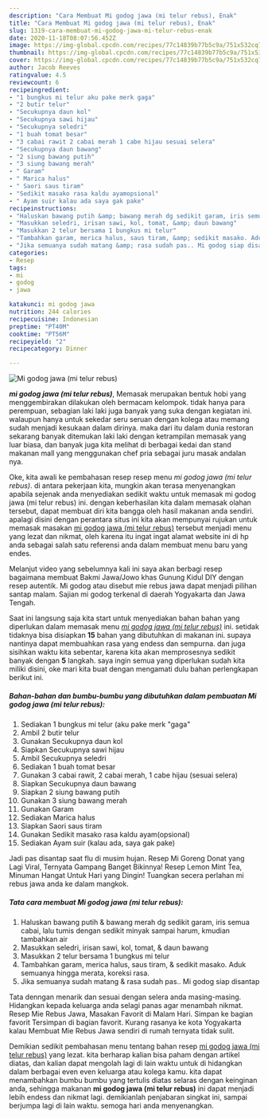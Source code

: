 ```yaml
---
description: "Cara Membuat Mi godog jawa (mi telur rebus), Enak"
title: "Cara Membuat Mi godog jawa (mi telur rebus), Enak"
slug: 1319-cara-membuat-mi-godog-jawa-mi-telur-rebus-enak
date: 2020-11-18T08:07:56.452Z
image: https://img-global.cpcdn.com/recipes/77c14839b77b5c9a/751x532cq70/mi-godog-jawa-mi-telur-rebus-foto-resep-utama.jpg
thumbnail: https://img-global.cpcdn.com/recipes/77c14839b77b5c9a/751x532cq70/mi-godog-jawa-mi-telur-rebus-foto-resep-utama.jpg
cover: https://img-global.cpcdn.com/recipes/77c14839b77b5c9a/751x532cq70/mi-godog-jawa-mi-telur-rebus-foto-resep-utama.jpg
author: Jacob Reeves
ratingvalue: 4.5
reviewcount: 6
recipeingredient:
- "1 bungkus mi telur aku pake merk gaga"
- "2 butir telur"
- "Secukupnya daun kol"
- "Secukupnya sawi hijau"
- "Secukupnya seledri"
- "1 buah tomat besar"
- "3 cabai rawit 2 cabai merah 1 cabe hijau sesuai selera"
- "Secukupnya daun bawang"
- "2 siung bawang putih"
- "3 siung bawang merah"
- " Garam"
- " Marica halus"
- " Saori saus tiram"
- "Sedikit masako rasa kaldu ayamopsional"
- " Ayam suir kalau ada saya gak pake"
recipeinstructions:
- "Haluskan bawang putih &amp; bawang merah dg sedikit garam, iris semua cabai, lalu tumis dengan sedikit minyak sampai harum, kmudian tambahkan air"
- "Masukkan seledri, irisan sawi, kol, tomat, &amp; daun bawang"
- "Masukkan 2 telur bersama 1 bungkus mi telur"
- "Tambahkan garam, merica halus, saus tiram, &amp; sedikit masako. Aduk semuanya hingga merata, koreksi rasa."
- "Jika semuanya sudah matang &amp; rasa sudah pas.. Mi godog siap disantap"
categories:
- Resep
tags:
- mi
- godog
- jawa

katakunci: mi godog jawa 
nutrition: 244 calories
recipecuisine: Indonesian
preptime: "PT40M"
cooktime: "PT56M"
recipeyield: "2"
recipecategory: Dinner

---
```



![Mi godog jawa (mi telur rebus)](https://img-global.cpcdn.com/recipes/77c14839b77b5c9a/751x532cq70/mi-godog-jawa-mi-telur-rebus-foto-resep-utama.jpg)

<b><i>mi godog jawa (mi telur rebus)</i></b>, Memasak merupakan bentuk hobi yang menggembirakan dilakukan oleh bermacam kelompok. tidak hanya para perempuan, sebagian laki laki juga banyak yang suka dengan kegiatan ini. walaupun hanya untuk sekedar seru seruan dengan kolega atau memang sudah menjadi kesukaan dalam dirinya. maka dari itu dalam dunia restoran sekarang banyak ditemukan laki laki dengan ketrampilan memasak yang luar biasa, dan banyak juga kita melihat di berbagai kedai dan stand makanan mall yang menggunakan chef pria sebagai juru masak andalan nya.

Oke, kita awali ke pembahasan resep resep menu <i>mi godog jawa (mi telur rebus)</i>. di antara pekerjaan kita, mungkin akan terasa menyenangkan apabila sejenak anda menyediakan sedikit waktu untuk memasak mi godog jawa (mi telur rebus) ini. dengan keberhasilan kita dalam memasak olahan tersebut, dapat membuat diri kita bangga oleh hasil makanan anda sendiri. apalagi disini dengan perantara situs ini kita akan mempunyai rujukan untuk memasak masakan <u>mi godog jawa (mi telur rebus)</u> tersebut menjadi menu yang lezat dan nikmat, oleh karena itu ingat ingat alamat website ini di hp anda sebagai salah satu referensi anda dalam membuat menu baru yang endes.

Melanjut video yang sebelumnya kali ini saya akan berbagi resep bagaimana membuat Bakmi Jawa/Jowo khas Gunung Kidul DIY dengan resep autentik. Mi godog atau disebut mie rebus jawa dapat menjadi pilihan santap malam. Sajian mi godog terkenal di daerah Yogyakarta dan Jawa Tengah.


Saat ini langsung saja kita start untuk menyediakan bahan bahan yang diperlukan dalam memasak menu <u><i>mi godog jawa (mi telur rebus)</i></u> ini. setidak tidaknya bisa disiapkan <b>15</b> bahan yang dibutuhkan di makanan ini. supaya nantinya dapat membuahkan rasa yang endess dan sempurna. dan juga sisihkan waktu kita sebentar, karena kita akan memprosesnya sedikit banyak dengan <b>5</b> langkah. saya ingin semua yang diperlukan sudah kita miliki disini, oke mari kita buat dengan mengamati dulu bahan perlengkapan berikut ini.

<!--inarticleads1-->

##### Bahan-bahan dan bumbu-bumbu yang dibutuhkan dalam pembuatan Mi godog jawa (mi telur rebus):

1. Sediakan 1 bungkus mi telur (aku pake merk &#34;gaga&#34;
1. Ambil 2 butir telur
1. Gunakan Secukupnya daun kol
1. Siapkan Secukupnya sawi hijau
1. Ambil Secukupnya seledri
1. Sediakan 1 buah tomat besar
1. Gunakan 3 cabai rawit, 2 cabai merah, 1 cabe hijau (sesuai selera)
1. Siapkan Secukupnya daun bawang
1. Siapkan 2 siung bawang putih
1. Gunakan 3 siung bawang merah
1. Gunakan  Garam
1. Sediakan  Marica halus
1. Siapkan  Saori saus tiram
1. Gunakan Sedikit masako rasa kaldu ayam(opsional)
1. Sediakan  Ayam suir (kalau ada, saya gak pake)


Jadi pas disantap saat flu di musim hujan. Resep Mi Goreng Donat yang Lagi Viral, Ternyata Gampang Banget Bikinnya! Resep Lemon Mint Tea, Minuman Hangat Untuk Hari yang Dingin! Tuangkan secera perlahan mi rebus jawa anda ke dalam mangkok. 

<!--inarticleads2-->

##### Tata cara membuat Mi godog jawa (mi telur rebus):

1. Haluskan bawang putih &amp; bawang merah dg sedikit garam, iris semua cabai, lalu tumis dengan sedikit minyak sampai harum, kmudian tambahkan air
1. Masukkan seledri, irisan sawi, kol, tomat, &amp; daun bawang
1. Masukkan 2 telur bersama 1 bungkus mi telur
1. Tambahkan garam, merica halus, saus tiram, &amp; sedikit masako. Aduk semuanya hingga merata, koreksi rasa.
1. Jika semuanya sudah matang &amp; rasa sudah pas.. Mi godog siap disantap


Tata denngan menarik dan sesuai dengan selera anda masing-masing. Hidangkan kepada keluarga anda selagi panas agar menambah nikmat. Resep Mie Rebus Jawa, Masakan Favorit di Malam Hari. Simpan ke bagian favorit Tersimpan di bagian favorit. Kurang rasanya ke kota Yogyakarta kalau Membuat Mie Rebus Jawa sendiri di rumah ternyata tidak sulit. 

Demikian sedikit pembahasan menu tentang bahan resep <u>mi godog jawa (mi telur rebus)</u> yang lezat. kita berharap kalian bisa paham dengan artikel diatas, dan kalian dapat mengolah lagi di lain waktu untuk di hidangkan dalam berbagai even even keluarga atau kolega kamu. kita dapat menambahkan bumbu bumbu yang tertulis diatas selaras dengan keinginan anda, sehingga makanan <b>mi godog jawa (mi telur rebus)</b> ini dapat menjadi lebih endess dan nikmat lagi. demikianlah penjabaran singkat ini, sampai berjumpa lagi di lain waktu. semoga hari anda menyenangkan.
